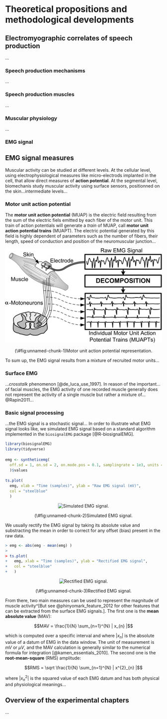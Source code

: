 # Theoretical propositions and methodological developments

## Electromyographic correlates of speech production

...

### Speech production mechanisms

...

### Speech production muscles

...

### Muscular physiology

...

### EMG signal

## EMG signal measures

Muscular activity can be studied at different levels. At the cellular level, using electrophysiological measures like micro-electrods implanted in the cell, that allow direct measures of **action potential**. At the segmental level, biomechanis study muscular activity using surface sensors, positionned on the skin...intermediate levels...
 
### Motor unit action potential

The **motor unit action potential** (MUAP) is the electric field resulting from the sum of the electric fiels emitted by each fiber of the motor unit. This train of action potentials will generate a *train* of MUAP, call **motor unit action potential trains** (MUAPT). The electric potential generated by this field is highly dependent of parameters such as the number of fibers, their length, speed of conduction and position of the neuromuscular junction...

<div class="figure" style="text-align: center">
<img src="assets/muap.jpg" alt="Motor unit action potential representation."  />
<p class="caption">(\#fig:unnamed-chunk-1)Motor unit action potential representation.</p>
</div>

To sum up, the EMG signal results from a mixture of recruited motor units...

### Surface EMG

...*crosstalk* phenomenon [@de_luca_use_1997]. In reason of the important... of facial muscles, the EMG activity of one recorded muscle generally does not represent the activity of a single muscle but rather a mixture of... @Rapin2011...

### Basic signal processing

...the EMG signal is a stochastic signal... In order to illustrate what EMG signal looks like, we simulated EMG signal based on a standard algorithm implemented in the `biosignalEMG` package [@R-biosignalEMG].


```r
library(biosignalEMG)
library(tidyverse)

emg <- syntheticemg(
  off.sd = 1, on.sd = 2, on.mode.pos = 0.1, samplingrate = 1e3, units = "mV"
  )$values

ts.plot(
  emg, xlab = "Time (samples)", ylab = "Raw EMG signal (mV)",
  col = "steelblue"
  )
```

<div class="figure" style="text-align: center">
<img src="02-chap2_files/figure-epub3/unnamed-chunk-2-1.png" alt="Simulated EMG signal."  />
<p class="caption">(\#fig:unnamed-chunk-2)Simulated EMG signal.</p>
</div>

We usually rectify the EMG signal by taking its absolute value and substracting the mean in order to correct for any offset (bias) present in the raw data.


```r
> emg <- abs(emg - mean(emg) )
> 
> ts.plot(
+   emg, xlab = "Time (samples)", ylab = "Rectified EMG signal",
+   col = "steelblue"
+   )
```

<div class="figure" style="text-align: center">
<img src="02-chap2_files/figure-epub3/unnamed-chunk-3-1.png" alt="Rectified EMG signal."  />
<p class="caption">(\#fig:unnamed-chunk-3)Rectified EMG signal.</p>
</div>

From there, two main measures can be used to represent the magnitude of muscle activity^[But see @phinyomark_feature_2012 for other features that can be extracted from the surface EMG signals.]. The first one is the **mean absolute value** (MAV):

$$MAV = \frac{1}{N} \sum_{n=1}^{N} | x_{n} |$$

which is computed over a specific interval and where $|x_{n}|$ is the absolute value of a datum of EMG in the data window. The unit of measurement is $mV$ or $\mu V$, and the MAV calculation is generally similar to the numerical formula for integration [@kamen_essentials_2010]. The second one is the **root-mean-square** (RMS) amplitude:

$$RMS = \sqrt \frac{1}{N} \sum_{n=1}^{N} | x^{2}_{n} |$$

where $| x^{2}_{n} |$ is the squared value of each EMG datum and has both physical and physiological meanings...

## Overview of the experimental chapters

...

